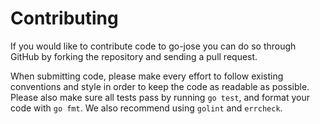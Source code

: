 # Contributing

If you would like to contribute code to go-jose you can do so through GitHub by
forking the repository and sending a pull request.

When submitting code, please make every effort to follow existing conventions
and style in order to keep the code as readable as possible. Please also make
sure all tests pass by running `go test`, and format your code with `go fmt`.
We also recommend using `golint` and `errcheck`.
